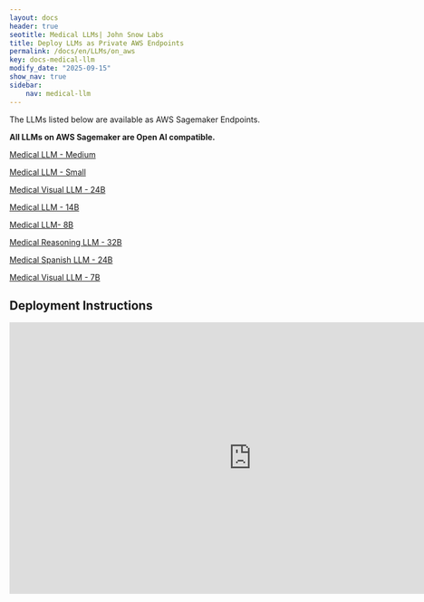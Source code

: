 ```yaml
---
layout: docs
header: true
seotitle: Medical LLMs| John Snow Labs
title: Deploy LLMs as Private AWS Endpoints
permalink: /docs/en/LLMs/on_aws
key: docs-medical-llm
modify_date: "2025-09-15"
show_nav: true
sidebar:
    nav: medical-llm
---
```


The LLMs listed below are available as AWS Sagemaker Endpoints.

**All LLMs on AWS Sagemaker are Open AI compatible.**

[Medical LLM - Medium](https://aws.amazon.com/marketplace/pp/prodview-z4jqmczvwgtby)

[Medical LLM - Small](https://aws.amazon.com/marketplace/pp/prodview-yrajldynampw4)

[Medical Visual LLM - 24B](https://aws.amazon.com/marketplace/pp/prodview-sagwxj5hcox4o)

[Medical LLM - 14B](https://aws.amazon.com/marketplace/pp/prodview-u5vx4onx5kucy)

[Medical LLM- 8B](https://aws.amazon.com/marketplace/pp/prodview-dn7ktdl2sg7bi)

[Medical Reasoning LLM - 32B](https://aws.amazon.com/marketplace/pp/prodview-x5bfvnroddgfe)

[Medical Spanish LLM - 24B](https://aws.amazon.com/marketplace/pp/prodview-5njzrglnfav6y)

[Medical Visual LLM - 7B](https://aws.amazon.com/marketplace/pp/prodview-fhcd3rwnhxbka)





## Deployment Instructions

<iframe width="853" height="480" src="https://www.youtube.com/embed/i04iYe4U9C0" title="Medical Language Models as AWS SageMaker private API endpoints" frameborder="0" allow="accelerometer; autoplay; clipboard-write; encrypted-media; gyroscope; picture-in-picture; web-share" referrerpolicy="strict-origin-when-cross-origin" allowfullscreen></iframe> 



